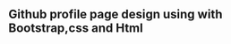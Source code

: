 Github profile page design using with Bootstrap,css and Html
--------------------------------------------------------------
